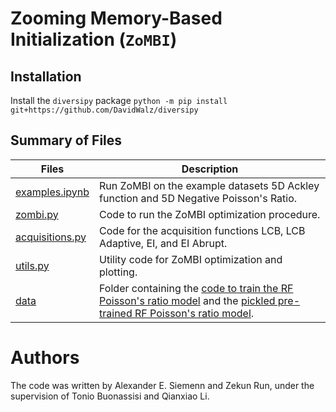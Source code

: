 # Zooming Memory-Based Initialization (`ZoMBI`)

## Installation
Install the `diversipy` package `python -m pip install git+https://github.com/DavidWalz/diversipy`

## Summary of Files
| Files | Description |
| ------------- | ------------------------------ |
| [examples.ipynb](./examples.ipynb)  | Run ZoMBI on the example datasets 5D Ackley function and 5D Negative Poisson's Ratio. |
| [zombi.py](./zombi.py)  | Code to run the ZoMBI optimization procedure. |
| [acquisitions.py](./acquisitions.py)  | Code for the acquisition functions LCB, LCB Adaptive, EI, and EI Abrupt. |
| [utils.py](./utils.py)  | Utility code for ZoMBI optimization and plotting. |
| [data](./data)  | Folder containing the [code to train the RF Poisson's ratio model](./data) and the [pickled pre-trained RF Poisson's ratio model](./data/poisson_RF_trained.pkl). |


# Authors
The code was written by Alexander E. Siemenn and Zekun Run, under the supervision of Tonio Buonassisi and Qianxiao Li.
